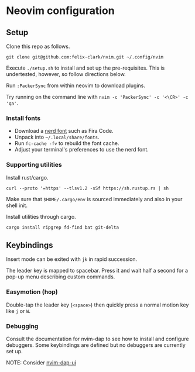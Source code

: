 # Neovim configuration

## Setup

Clone this repo as follows.
```
git clone git@github.com:felix-clark/nvim.git ~/.config/nvim
```

Execute `./setup.sh` to install and set up the pre-requisites. This is undertested, however, so follow directions below.

Run `:PackerSync` from within neovim to download plugins.

Try running on the command line with `nvim -c 'PackerSync' -c '<\CR>' -c 'qa'`.

### Install fonts

* Download a [nerd font](https://www.nerdfonts.com/) such as Fira Code.
* Unpack into `~/.local/share/fonts`.
* Run `fc-cache -fv` to rebuild the font cache.
* Adjust your terminal's preferences to use the nerd font.

### Supporting utilities

Install rust/cargo.
```
curl --proto '=https' --tlsv1.2 -sSf https://sh.rustup.rs | sh
```
Make sure that `$HOME/.cargo/env` is sourced immediately and also in your shell init.

Install utilities through cargo.
```
cargo install ripgrep fd-find bat git-delta
```

## Keybindings

Insert mode can be exited with `jk` in rapid succession.

The leader key is mapped to spacebar. Press it and wait half a second for a pop-up menu describing custom commands.

### Easymotion (hop)

Double-tap the leader key (`<space>`) then quickly press a normal motion key like `j` or `W`.

### Debugging

Consult the documentation for nvim-dap to see how to install and configure
debuggers. Some keybindings are defined but no debuggers are currently set up.

NOTE: Consider [nvim-dap-ui](https://github.com/rcarriga/nvim-dap-ui)
